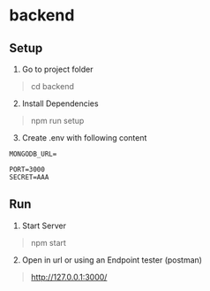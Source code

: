 # backend

## Setup

1. Go to project folder

> cd backend

2. Install Dependencies

> npm run setup

3. Create .env with following content

````
MONGODB_URL=

PORT=3000
SECRET=AAA
````

## Run

1. Start Server

> npm start

2. Open in url or using an Endpoint tester (postman)

> http://127.0.0.1:3000/